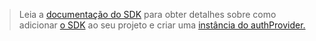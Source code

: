 <!-- markdownlint-disable MD041-->

> Leia a [documentação do SDK](/graph/sdks/sdks-overview) para obter detalhes sobre como adicionar [o SDK](/graph/sdks/sdk-installation) ao seu projeto e criar uma [instância do authProvider.](/graph/sdks/choose-authentication-providers)